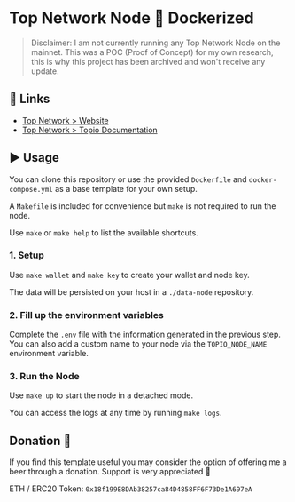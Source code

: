 #  Top Network Node :whale: Dockerized

> Disclaimer: I am not currently running any Top Network Node on the mainnet.
> This was a POC (Proof of Concept) for my own research,
> this is why this project has been archived and won't receive any update.

## :link: Links

- [Top Network > Website](https://www.topnetwork.org/)
- [Top Network > Topio Documentation](http://developers.topnetwork.org/en/Tools/TOPIO/Command-line_Options/)

## :arrow_forward: Usage

You can clone this repository or use the provided `Dockerfile` and `docker-compose.yml` as a base template for your own setup.

A `Makefile` is included for convenience but `make` is not required to run the node.

Use `make` or `make help` to list the available shortcuts.

### 1. Setup

Use `make wallet` and `make key` to create your wallet and node key.

The data will be persisted on your host in a `./data-node` repository.

### 2. Fill up the environment variables

Complete the `.env` file with the information generated in the previous step.
You can also add a custom name to your node via the `TOPIO_NODE_NAME` environment variable.

### 3. Run the Node

Use `make up` to start the node in a detached mode.

You can access the logs at any time by running `make logs`.

## Donation :beer:

If you find this template useful you may consider the option of offering me a beer through a donation. Support is very appreciated :slightly_smiling_face:

ETH / ERC20 Token: `0x18f199E8DAb38257ca84D4858FF6F73De1A697eA`
